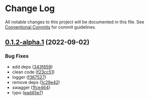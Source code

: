 # Change Log

All notable changes to this project will be documented in this file.
See [Conventional Commits](https://conventionalcommits.org) for commit guidelines.

## [0.1.2-alpha.1](https://github.com/alisoft/pangu/compare/v0.1.2...v0.1.2-alpha.1) (2022-09-02)


### Bug Fixes

* add deps ([343f659](https://github.com/alisoft/pangu/commit/343f6591f93120bbc611f8db7eb26a39e6e11b67))
* clean code ([f23cc51](https://github.com/alisoft/pangu/commit/f23cc51a2409f75248a8e786f3fc2498f094b9d7))
* logger ([f367527](https://github.com/alisoft/pangu/commit/f367527c80fbe383ae5679d479e3fc87cf234bec))
* remove deps ([1c29e42](https://github.com/alisoft/pangu/commit/1c29e42b9cbaad2ef5f9bcbd91c6c3a1e5fadd74))
* swagger ([1fce464](https://github.com/alisoft/pangu/commit/1fce4645d256b4cb197defe0be6fa051c1d11a66))
* typo ([ead45e7](https://github.com/alisoft/pangu/commit/ead45e7bc576ec38e32b918f9525b733795d35d7))
